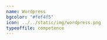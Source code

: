 ```yaml
---
name: Wordpress
bgcolor: "#fef4f5"
icon: ../../static/img/wordpress.png
typeoffile: competence
---
```

